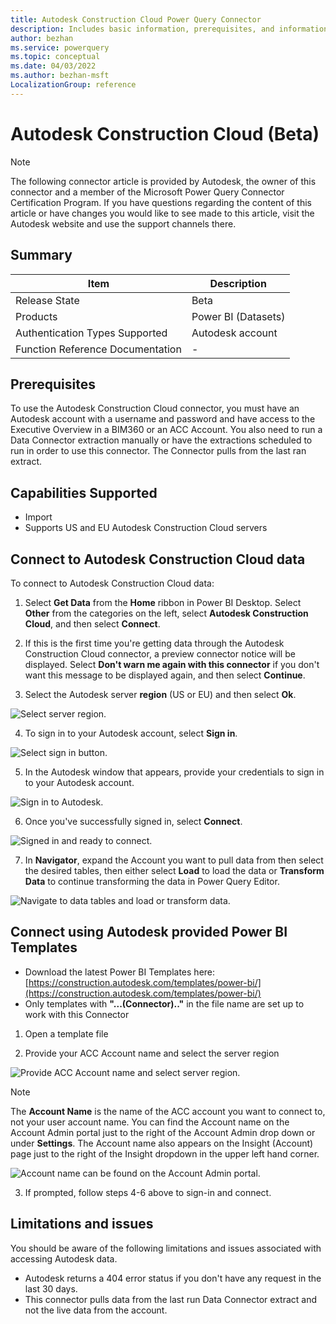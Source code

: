 ```yaml
---
title: Autodesk Construction Cloud Power Query Connector
description: Includes basic information, prerequisites, and information on how to connect to your Autodesk Construction Cloud data, along with a list of known issues and limitations.
author: bezhan
ms.service: powerquery
ms.topic: conceptual
ms.date: 04/03/2022
ms.author: bezhan-msft
LocalizationGroup: reference
---
```


# Autodesk Construction Cloud (Beta)

>[!Note]
>The following connector article is provided by Autodesk, the owner of this connector and a member of the Microsoft Power Query Connector Certification Program. If you have questions regarding the content of this article or have changes you would like to see made to this article, visit the Autodesk website and use the support channels there.

## Summary

| Item | Description |
| ---- | ----------- |
| Release State | Beta |
| Products | Power BI (Datasets)  |
| Authentication Types Supported | Autodesk account |
| Function Reference Documentation |- |

## Prerequisites

To use the Autodesk Construction Cloud connector, you must have an Autodesk account with a username and password and have access to the Executive Overview in a BIM360 or an ACC Account. You also need to run a Data Connector extraction manually or have the extractions scheduled to run in order to use this connector. The Connector pulls from the last ran extract.

## Capabilities Supported

* Import
* Supports US and EU Autodesk Construction Cloud servers

## Connect to Autodesk Construction Cloud data

To connect to Autodesk Construction Cloud data:

1. Select **Get Data** from the **Home** ribbon in Power BI Desktop. Select **Other** from the categories on the left, select **Autodesk Construction Cloud**, and then select **Connect**.

2. If this is the first time you're getting data through the Autodesk Construction Cloud connector, a preview connector notice will be displayed. Select **Don't warn me again with this connector** if you don't want this message to be displayed again, and then select **Continue**.

3. Select the Autodesk server **region** (US or EU) and then select **Ok**.
  
  ![Select server region.](./media/autodesk-construction-cloud/acc-region-selection.png)

4. To sign in to your Autodesk account, select **Sign in**.
  
  ![Select sign in button.](./media/autodesk-construction-cloud/acc-sign-in.png)

5. In the Autodesk window that appears, provide your credentials to sign in to your Autodesk account.
  
  ![Sign in to Autodesk.](./media/autodesk-construction-cloud/acc-adsk-login.png)

6. Once you've successfully signed in, select **Connect**.

  ![Signed in and ready to connect.](./media/autodesk-construction-cloud/acc-sign-in-success.png)

7. In **Navigator**, expand the Account you want to pull data from then select the desired tables, then either select **Load** to load the data or **Transform Data** to continue transforming the data in Power Query Editor.

  ![Navigate to data tables and load or transform data.](./media/autodesk-construction-cloud/acc-table-selection.png)
  
## Connect using Autodesk provided Power BI Templates

* Download the latest Power BI Templates here: [https://construction.autodesk.com/templates/power-bi/](https://construction.autodesk.com/templates/power-bi/)
* Only templates with **"...(Connector).."** in the file name are set up to work with this Connector

1. Open a template file

2. Provide your ACC Account name and select the server region

  ![Provide ACC Account name and select server region.](./media/autodesk-construction-cloud/acc-template-prompt.png)

>[!Note]
>The **Account Name** is the name of the ACC account you want to connect to, not your user account name. You can find the Account name on the Account Admin portal just to the right of the Account Admin drop down or under **Settings**. The Account name also appears on the Insight (Account) page just to the right of the Insight dropdown in the upper left hand corner.

  ![Account name can be found on the Account Admin portal.](./media/autodesk-construction-cloud/acc-template-account-name.png)

3. If prompted, follow steps 4-6 above to sign-in and connect.

## Limitations and issues

You should be aware of the following limitations and issues associated with accessing Autodesk data.

* Autodesk returns a 404 error status if you don't have any request in the last 30 days.
* This connector pulls data from the last run Data Connector extract and not the live data from the account.

